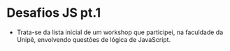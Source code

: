 # Desafios JS pt.1
- Trata-se da lista inicial de um workshop que participei, na faculdade da Unipê, envolvendo questões de lógica de JavaScript.
